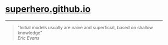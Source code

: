 # [superhero.github.io](https://superhero.github.io)

---

> "Initial models usually are naive and superficial, based on shallow knowledge"  
> *Eric Evans*
